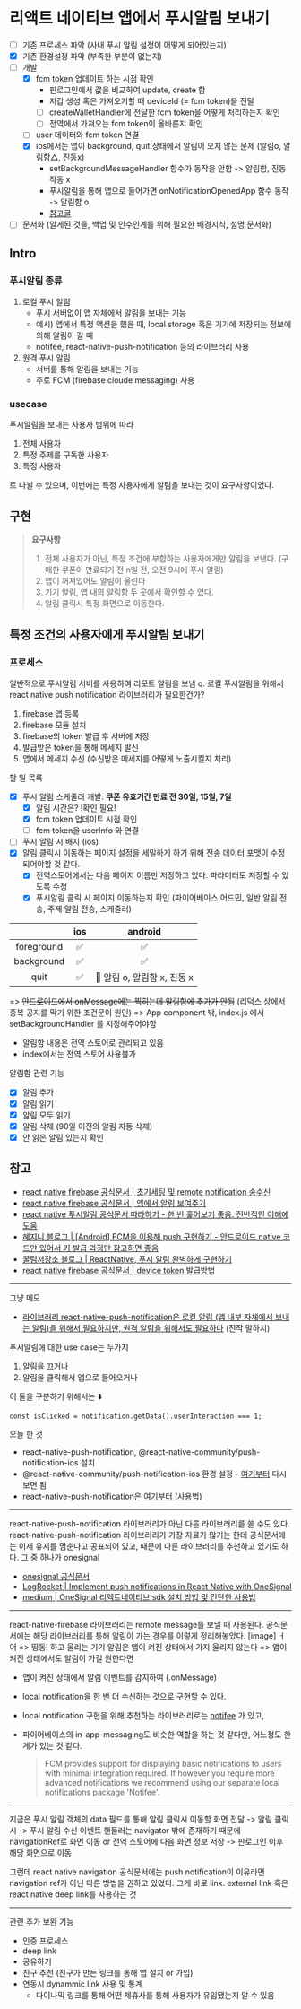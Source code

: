 # 리액트 네이티브 앱에서 푸시알림 보내기

- [ ] 기존 프로세스 파악 (사내 푸시 알림 설정이 어떻게 되어있는지)
- [x] 기존 환경설정 파악 (부족한 부분이 없는지)
- [ ] 개발
  - [x] fcm token 업데이트 하는 시점 확인
    - 핀로그인에서 값을 비교하여 update, create 함
    - 지갑 생성 혹은 가져오기할 때 deviceId (= fcm token)을 전달
    - [ ] createWalletHandler에 전달한 fcm token을 어떻게 처리하는지 확인
    - [ ] 전역에서 가져오는 fcm token이 올바른지 확인
  - [ ] user 데이터와 fcm token 연결
  - [x] ios에서는 앱이 background, quit 상태에서 알림이 오지 않는 문제 (알림o, 알림함△, 진동x)
    - setBackgroundMessageHandler 함수가 동작을 안함 -> 알림함, 진동 작동 x
    - 푸시알림을 통해 앱으로 들어가면 onNotificationOpenedApp 함수 동작 -> 알림함 o
    - [참고글](https://github.com/invertase/react-native-firebase/issues/5656)
- [ ] 문서화 (알게된 것들, 백업 및 인수인계를 위해 필요한 배경지식, 설명 문서화)

## Intro

### 푸시알림 종류

1. 로컬 푸시 알림
   - 푸시 서버없이 앱 자체에서 알림을 보내는 기능
   - 예시) 앱에서 특정 액션을 했을 때, local storage 혹은 기기에 저장되는 정보에 의해 알림이 갈 때
   - notifee, react-native-push-notification 등의 라이브러리 사용
2. 원격 푸시 알림
   - 서버를 통해 알림을 보내는 기능
   - 주로 FCM (firebase cloude messaging) 사용

### usecase

푸시알림을 보내는 사용자 범위에 따라

1. 전체 사용자
2. 특정 주제를 구독한 사용자
3. 특정 사용자

로 나뉠 수 있으며, 이번에는 특정 사용자에게 알림을 보내는 것이 요구사항이었다.

## 구현

> **요구사항**
>
> 1. 전체 사용자가 아닌, 특정 조건에 부합하는 사용자에게만 알림을 보낸다. (구매한 쿠폰이 만료되기 전 n일 전, 오전 9시에 푸시 알림)
> 2. 앱이 꺼져있어도 알림이 울린다
> 3. 기기 알림, 앱 내의 알림함 두 곳에서 확인할 수 있다.
> 4. 알림 클릭시 특정 화면으로 이동한다.

## 특정 조건의 사용자에게 푸시알림 보내기

### 프로세스

일반적으로 푸시알림 서버를 사용하여 리모트 알림을 보냄
q. 로컬 푸시알림을 위해서 react native push notification 라이브러리가 필요한건가?

1. firebase 앱 등록
2. firebase 모듈 설치
3. firebase의 token 발급 후 서버에 저장
4. 발급받은 token을 통해 메세지 발신
5. 앱에서 메세지 수신 (수신받은 메세지를 어떻게 노출시킬지 처리)

할 일 목록

- [x] 푸시 알림 스케줄러 개발: **쿠폰 유효기간 만료 전 30일, 15일, 7일**
  - [x] 알림 시간은? !확인 필요!
  - [x] fcm token 업데이트 시점 확인
  - [ ] ~~fcm token을 userInfo 와 연결~~
- [ ] 푸시 알림 시 배지 (ios)
- [x] 알림 클릭시 이동하는 페이지 설정을 세밀하게 하기 위해 전송 데이터 포맷이 수정되어야할 것 같다.
  - [x] 전역스토어에서는 다음 페이지 이름만 저장하고 있다. 파라미터도 저장할 수 있도록 수정
  - [x] 푸시알림 클릭 시 페이지 이동하는지 확인 (파이어베이스 어드민, 일반 알림 전송, 주제 알림 전송, 스케줄러)

|            | ios |           android           |
| :--------: | :-: | :-------------------------: |
| foreground | ✅  |             ✅              |
| background | ✅  |             ✅              |
|    quit    | ✅  | 🔺 알림 o, 알림함 x, 진동 x |

=> ~~안드로이드에서 onMessage에는 찍히는데 알림함에 추가가 안됨~~ (리덕스 상에서 중복 공지를 막기 위한 조건문이 원인)
=> App component 밖, index.js 에서 setBackgroundHandler 를 지정해주어야함

- 알림함 내용은 전역 스토어로 관리되고 있음
- index에서는 전역 스토어 사용불가

알림함 관련 기능

- [x] 알림 추가
- [x] 알림 읽기
- [x] 알림 모두 읽기
- [x] 알림 삭제 (90일 이전의 알림 자동 삭제)
- [x] 안 읽은 알림 있는지 확인

## 참고

- [react native firebase 공식문서 | 초기세팅 및 remote notification 송수신](https://rnfirebase.io/messaging/usage)
- [react native firebase 공식문서 | 앱에서 알림 보여주기](https://rnfirebase.io/messaging/notifications)
- [react native 푸시알림 공식문서 따라하기 - 한 번 훑어보기 좋음. 전반적인 이해에 도움](https://velog.io/@kwonh/ReactNative-%ED%91%B8%EC%89%AC%EC%95%8C%EB%A6%BC-%EA%B3%B5%EC%8B%9D%EB%AC%B8%EC%84%9C-%EB%94%B0%EB%9D%BC%ED%95%98%EA%B8%B0-Firebase-Cloud-Messaging-react-native-firebase-notification-%EC%95%88%EB%93%9C%EB%A1%9C%EC%9D%B4%EB%93%9C)
- [혜지니 블로그 | [Android] FCM을 이용해 push 구현하기 - 안드로이드 native 코드만 있어서 키 발급 과정만 참고하면 좋음](https://maejing.tistory.com/entry/Android-FCM%EC%9D%84-%EC%9D%B4%EC%9A%A9%ED%95%B4-Push-%EA%B5%AC%ED%98%84%ED%95%98%EA%B8%B0)
- [꿀팀저장소 블로그 | ReactNative, 푸시 알림 완벽하게 구현하기](https://honeystorage.tistory.com/306)
- [react native firebase 공식문서 | device token 발급방법](https://rnfirebase.io/messaging/server-integration#device-tokens)

---

그냥 메모

- [라이브러리 react-native-push-notification은 로컬 알림 (앱 내부 자체에서 보내는 알림)을 위해서 필요하지만, 원격 알림을 위해서도 필요하다](https://github.com/zo0r/react-native-push-notification#if-you-use-remote-notifications) (진작 말하지)

푸시알림에 대한 use case는 두가지

1. 알림을 끄거나
2. 알림을 클릭해서 앱으로 들어오거나

이 둘을 구분하기 위해서는 ⬇️

```
const isClicked = notification.getData().userInteraction === 1;
```

오늘 한 것

- react-native-push-notification, @react-native-community/push-notification-ios 설치
- @react-native-community/push-notification-ios 환경 설정 - [여기부터](https://github.com/react-native-push-notification/ios#how-to-determine-push-notification-user-click) 다시 보면 됨
- react-native-push-notification은 [여기부터 (사용법)](https://github.com/zo0r/react-native-push-notification#usage)

---

react-native-push-notification 라이브러리가 아닌 다른 라이브러리를 쓸 수도 있다.
react-native-push-notification 라이브러리가 가장 자료가 많기는 한데 공식문서에는 이제 유지를 멈춘다고 공표되어 있고, 때문에 다른 라이브러리를 추천하고 있기도 하다.
그 중 하나가 onesignal

- [onesignal 공식문서](https://github.com/OneSignal/react-native-onesignal)
- [LogRocket | Implement push notifications in React Native with OneSignal](https://blog.logrocket.com/implement-push-notifications-react-native-onesignal/)
- [medium | OneSignal 리엑트네이티브 sdk 설치 방법 및 간단한 사용법](https://medium.com/crossplatformkorea/onesignal-%EB%A6%AC%EC%97%91%ED%8A%B8%EB%84%A4%EC%9D%B4%ED%8B%B0%EB%B8%8C-sdk-%EC%84%A4%EC%B9%98-%EB%B0%A9%EB%B2%95-%EB%B0%8F-%EA%B0%84%EB%8B%A8%ED%95%9C-%EC%82%AC%EC%9A%A9%EB%B2%95-6a7fd1058ee7)

---

react-native-firebase 라이브러리는 remote message를 보낼 때 사용된다.
공식문서에는 해당 라이브러리를 통해 알림이 가는 경우를 이렇게 정리해놓았다.
[image]
ㅓ어
=> 띵동! 하고 울리는 기기 알림은 앱이 켜진 상태에서 가지 울리지 않는다
=> 앱이 켜진 상태에서도 알림이 가길 원한다면

- 앱이 켜진 상태에서 알림 이벤트를 감지하여 (.onMessage)
- local notification을 한 번 더 수신하는 것으로 구현할 수 있다.
- local notification 구현을 위해 추천하는 라이브러리로는 [notifee](https://notifee.app/) 가 있고,
- 파이어베이스의 in-app-messaging도 비슷한 역할을 하는 것 같다만, 어느정도 한계가 있는 것 같다.

  > FCM provides support for displaying basic notifications to users with minimal integration required. If however you require more advanced notifications we recommend using our separate local notifications package 'Notifee'.

---

지금은 푸시 알림 객체의 data 필드를 통해 알림 클릭시 이동할 화면 전달
-> 알림 클릭시
-> 푸시 알림 수신 이벤트 핸들러는 navigator 밖에 존재하기 때문에 navigationRef로 화면 이동
or 전역 스토어에 다음 화면 정보 저장 -> 핀로그인 이후 해당 화면으로 이동

그런데 react native navigation 공식문서에는 push notification이 이유라면 navigation ref가 아닌 다른 방법을 권하고 있었다.
그게 바로 link.
external link 혹은 react native deep link를 사용하는 것

---

관련 추가 보완 기능

- 인증 프로세스
- deep link
- 공유하기
- 친구 추천 (친구가 만든 링크를 통해 앱 설치 or 가입)
- 연동시 dynammic link 사용 및 통계
  - 다이나믹 링크를 통해 어떤 제휴사를 통해 사용자가 유입됐는지 알 수 있음
